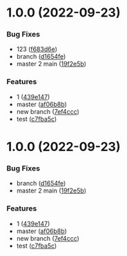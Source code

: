 # 1.0.0 (2022-09-23)


### Bug Fixes

* 123 ([f683d6e](https://github.com/artiely/actions-test/commit/f683d6e0c66ef45c7363a67ce775c64910c5c336))
* branch ([d1654fe](https://github.com/artiely/actions-test/commit/d1654fe4028718dd20cddbcc7256cf182083ca06))
* master 2 main ([19f2e5b](https://github.com/artiely/actions-test/commit/19f2e5bed50dc3486620b8ded79be6c1529f5591))


### Features

* 1 ([439e147](https://github.com/artiely/actions-test/commit/439e147b6c20d6ef9ff0846f3802cc78f4e29b5d))
* master ([af06b8b](https://github.com/artiely/actions-test/commit/af06b8b43c9cc2a2317f192907037fca4d5cc91a))
* new branch ([7ef4ccc](https://github.com/artiely/actions-test/commit/7ef4ccc85e23398cdc5768f67effacacf5ae367c))
* test ([c7fba5c](https://github.com/artiely/actions-test/commit/c7fba5cb5be81dc62a3db16dd1e87f891d223463))

# 1.0.0 (2022-09-23)


### Bug Fixes

* branch ([d1654fe](https://github.com/artiely/actions-test/commit/d1654fe4028718dd20cddbcc7256cf182083ca06))
* master 2 main ([19f2e5b](https://github.com/artiely/actions-test/commit/19f2e5bed50dc3486620b8ded79be6c1529f5591))


### Features

* 1 ([439e147](https://github.com/artiely/actions-test/commit/439e147b6c20d6ef9ff0846f3802cc78f4e29b5d))
* master ([af06b8b](https://github.com/artiely/actions-test/commit/af06b8b43c9cc2a2317f192907037fca4d5cc91a))
* new branch ([7ef4ccc](https://github.com/artiely/actions-test/commit/7ef4ccc85e23398cdc5768f67effacacf5ae367c))
* test ([c7fba5c](https://github.com/artiely/actions-test/commit/c7fba5cb5be81dc62a3db16dd1e87f891d223463))
